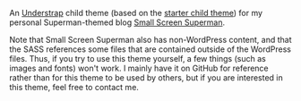 An [Understrap](https://understrap.com) child theme (based on the [starter child theme](https://github.com/understrap/understrap-child)) for my personal Superman-themed blog [Small Screen Superman](https://superman.nfshost.com/blog/).

Note that Small Screen Superman also has non-WordPress content, and that the SASS references some files that are contained outside of the WordPress files. Thus, if you try to use this theme yourself, a few things (such as images and fonts) won't work. I mainly have it on GitHub for reference rather than for this theme to be used by others, but if you are interested in this theme, feel free to contact me.
